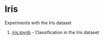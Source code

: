 # Iris
Experiments with the Iris dataset

1. [iris.ipynb](https://github.com/jgamboias/Iris/blob/master/Iris.ipynb) - Classification in the Iris dataset

